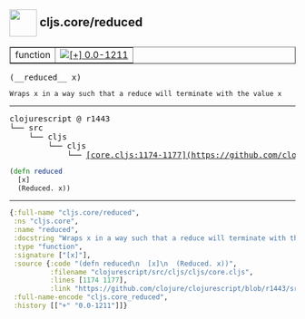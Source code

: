## <img width="48px" valign="middle" src="http://i.imgur.com/Hi20huC.png"> cljs.core/reduced

 <table border="1">
<tr>
<td>function</td>
<td><a href="https://github.com/cljsinfo/api-refs/tree/0.0-1211"><img valign="middle" alt="[+] 0.0-1211" src="https://img.shields.io/badge/+-0.0--1211-lightgrey.svg"></a> </td>
</tr>
</table>

 <samp>
(__reduced__ x)<br>
</samp>

```
Wraps x in a way such that a reduce will terminate with the value x
```

---

 <pre>
clojurescript @ r1443
└── src
    └── cljs
        └── cljs
            └── <ins>[core.cljs:1174-1177](https://github.com/clojure/clojurescript/blob/r1443/src/cljs/cljs/core.cljs#L1174-L1177)</ins>
</pre>

```clj
(defn reduced
  [x]
  (Reduced. x))
```


---

```clj
{:full-name "cljs.core/reduced",
 :ns "cljs.core",
 :name "reduced",
 :docstring "Wraps x in a way such that a reduce will terminate with the value x",
 :type "function",
 :signature ["[x]"],
 :source {:code "(defn reduced\n  [x]\n  (Reduced. x))",
          :filename "clojurescript/src/cljs/cljs/core.cljs",
          :lines [1174 1177],
          :link "https://github.com/clojure/clojurescript/blob/r1443/src/cljs/cljs/core.cljs#L1174-L1177"},
 :full-name-encode "cljs.core_reduced",
 :history [["+" "0.0-1211"]]}

```
